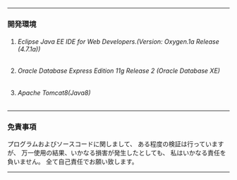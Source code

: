 - - -
### 開発環境
1. ###### Eclipse Java EE IDE for Web Developers.(Version: Oxygen.1a Release (4.7.1a))
2. ###### Oracle Database Express Edition 11g Release 2 (Oracle Database XE)
3. ###### Apache Tomcat8(Java8)
- - -
### 免責事項

プログラムおよびソースコードに関しまして、
ある程度の検証は行っていますが、
万一使用の結果、いかなる損害が発生したとしても、
私はいかなる責任を負いません。
全て自己責任でお願い致します。

- - -
